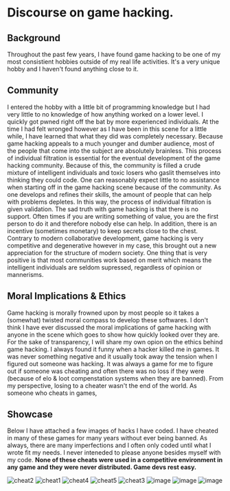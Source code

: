 # Discourse on game hacking.

## Background

Throughout the past few years, I have found game hacking to be one of my most consistient hobbies outside of my real life activities. It's a very unique hobby and I haven't found anything close to it.

## Community

I entered the hobby with a little bit of programming knowledge but I had very little to no knowledge of how anything worked on a lower level. I quickly got pwned right off the bat by more experienced individuals. At the time I had felt wronged however as I have been in this scene for a little while, I have learned that what they did was completely necessary. Because game hacking appeals to a much younger and dumber audience, most of the people that come into the subject are absolutely brainless. This process of individual filtration is essential for the eventual development of the game hacking community. Because of this, the community is filled a crude mixture of intelligent individuals and toxic losers who gaslit themselves into thinking they could code. One can reasonably expect little to no assistance when starting off in the game hacking scene because of the community. As one develops and refines their skills, the amount of people that can help with problems depletes. In this way, the process of individual filtration is given validation. The sad truth with game hacking is that there is no support. Often times if you are writing something of value, you are the first person to do it and therefore nobody else can help. In addition, there is an incentive (sometimes monetary) to keep secrets close to the chest. Contrary to modern collaborative development, game hacking is very competitive and degenerative however in my case, this brought out a new appreciation for the structure of modern society. One thing that is very positive is that most communities work based on merit which means the intelligent individuals are seldom supressed, regardless of opinion or mannerisms.

## Moral Implications & Ethics
Game hacking is morally frowned upon by most people so it takes a (somewhat) twisted moral compass to develop these softwares. I don't think I have ever discussed the moral implications of game hacking with anyone in the scene which goes to show how quickly looked over they are. For the sake of transparency, I will share my own opion on the ethics behind game hacking. I always found it funny when a hacker killed me in games. It was never something negative and it usually took away the tension when I figured out someone was hacking. It was always a game for me to figure out if someone was cheating and often there was no loss if they were (because of elo & loot compenstation systems when they are banned). From my perspective, losing to a cheater wasn't the end of the world. As someone who cheats in games, 

## Showcase

Below I have attached a few images of hacks I have coded. I have cheated in many of these games for many years without ever being banned. As always, there are many imperfections and I often only coded until what I wrote fit my needs. I never inteneded to please anyone besides myself with my code. **None of these cheats were used in a competitive environment in any game and they were never distributed. Game devs rest easy.**

![cheat2](https://user-images.githubusercontent.com/88007716/231962239-45f1846f-c489-4b9e-a441-58210710624e.png)
![cheat1](https://user-images.githubusercontent.com/88007716/231962240-a201e2e4-af49-4e82-9653-4d587a3dc9f5.png)
![cheat4](https://user-images.githubusercontent.com/88007716/231962241-e6b3312f-86b1-4530-91c5-9a2be89fc9ee.png)
![cheat5](https://user-images.githubusercontent.com/88007716/231962242-a72636bb-73f1-4175-b2fb-ef1ea58c2afa.png)
![cheat3](https://user-images.githubusercontent.com/88007716/231962243-77ab7685-019b-4247-a14a-de1d37dfaac4.png)
![image](https://user-images.githubusercontent.com/88007716/231962298-8b115dff-d0b9-45d9-98e7-76ac1164e21f.png)
![image](https://user-images.githubusercontent.com/88007716/231963043-dd94bba7-8220-47a7-a343-fe1fb451e063.png)
![image](https://user-images.githubusercontent.com/88007716/231963104-bb28a4d9-0796-452d-b2cf-dcf4a78f7761.png)
